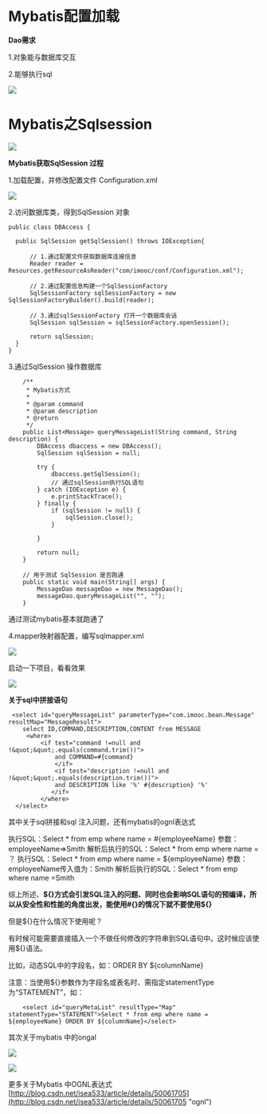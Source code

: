 # Mybatis配置加载 #

**Dao需求**

1.对象能与数据库交互

2.能够执行sql


![](http://i.imgur.com/Kh3icYD.png)

##


# Mybatis之Sqlsession #

![](http://i.imgur.com/X723sTq.png)

  **Mybatis获取SqlSession 过程**

1.加载配置，并修改配置文件 Configuration.xml

![](http://i.imgur.com/ugCFTd6.png)

2.访问数据库类，得到SqlSession 对象

 ```
 public class DBAccess {

   public SqlSession getSqlSession() throws IOException{

	   // 1.通过配置文件获取数据库连接信息
	   Reader reader =  Resources.getResourceAsReader("com/imooc/conf/Configuration.xml");
	   
	   // 2.通过配置信息构建一个SqlSessionFactory
	   SqlSessionFactory sqlSessionFactory = new SqlSessionFactoryBuilder().build(reader);
	   
	   // 3.通过sqlSessionFactory 打开一个数据库会话
	   SqlSession sqlSession = sqlSessionFactory.openSession();
	   
	   return sqlSession;
   }
}
```


3.通过SqlSession 操作数据库

```
    /**
	 * Mybatis方式
	 * 
	 * @param command
	 * @param description
	 * @return
	 */
	public List<Message> queryMessageList(String command, String description) {
		DBAccess dbaccess = new DBAccess();
		SqlSession sqlSession = null;

		try {
			dbaccess.getSqlSession();
			// 通过sqlSession执行SQL语句
		} catch (IOException e) {
			e.printStackTrace();
		} finally {
			if (sqlSession != null) {
				sqlSession.close();
			}

		}

		return null;
	}

	// 用于测试 SqlSession 是否跑通
	public static void main(String[] args) {
		MessageDao messageDao = new MessageDao();
		messageDao.queryMessageList("", "");
	}
```
通过测试mybatis基本就跑通了

4.mapper映射器配置，编写sqlmapper.xml

![](http://i.imgur.com/C5A6z2Z.png)

启动一下项目，看看效果

![](http://i.imgur.com/i3BXnp4.png)


 **关于sql中拼接语句**

```
 <select id="queryMessageList" parameterType="com.imooc.bean.Message" resultMap="MessageResult">
    select ID,COMMAND,DESCRIPTION,CONTENT from MESSAGE
     <where>
         <if test="command !=null and !&quot;&quot;.equals(command.trim())">
             and COMMAND=#{command}
             </if>
             <if test="description !=null and !&quot;&quot;.equals(description.trim())">
             and DESCRIPTION like '%' #{description} '%'
            </if>         
         </where>
  </select>
```

其中关于sql拼接和sql 注入问题，还有mybatis的ognl表达式

执行SQL：Select * from emp where name = #{employeeName}
参数：employeeName=>Smith
解析后执行的SQL：Select * from emp where name = ？
执行SQL：Select * from emp where name = ${employeeName}
参数：employeeName传入值为：Smith
解析后执行的SQL：Select * from emp where name =Smith

综上所述、**${}方式会引发SQL注入的问题、同时也会影响SQL语句的预编译，所以从安全性和性能的角度出发，能使用#{}的情况下就不要使用${}**

  但是${}在什么情况下使用呢？

有时候可能需要直接插入一个不做任何修改的字符串到SQL语句中。这时候应该使用${}语法。

比如，动态SQL中的字段名，如：ORDER BY ${columnName}

注意：当使用${}参数作为字段名或表名时、需指定statementType为“STATEMENT”，如：

```
    <select id="queryMetaList" resultType="Map" statementType="STATEMENT">Select * from emp where name = ${employeeName} ORDER BY ${columnName}</select>   
```
其次关于mybatis 中的ongal

![](http://i.imgur.com/uao6Xaa.png)

![](http://i.imgur.com/SoGit3G.png)

更多关于Mybatis 中OGNL表达式 [http://blog.csdn.net/isea533/article/details/50061705](http://blog.csdn.net/isea533/article/details/50061705 "ognl")

